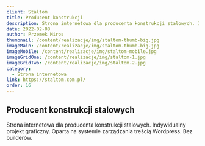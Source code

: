 ```yaml
---
client: Staltom
title: Producent konstrukcji 
description: Strona internetowa dla producenta konstrukcji stalowych. Indywidualny projekt graficzny. Oparta na systemie zarządzania treścią Wordpress. Bez builderów.
date: 2022-02-08
author: Przemek Miros
thumbnail: /content/realizacje/img/staltom-thumb-big.jpg
imageMain: /content/realizacje/img/staltom-thumb-big.jpg
imageMobile: /content/realizacje/img/staltom-mobile.jpg
imageGridOne: /content/realizacje/img/staltom-1.jpg
imageGridTwo: /content/realizacje/img/staltom-2.jpg
category: 
  - Strona internetowa
link: https://staltom.com.pl/
order: 16
---
```


## Producent konstrukcji stalowych

Strona internetowa dla producenta konstrukcji stalowych. Indywidualny projekt graficzny. Oparta na systemie zarządzania treścią Wordpress. Bez builderów.
